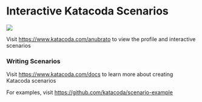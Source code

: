 # Interactive Katacoda Scenarios

[![](http://shields.katacoda.com/katacoda/anubrato/count.svg)](https://www.katacoda.com/anubrato "Get your profile on Katacoda.com")

Visit https://www.katacoda.com/anubrato to view the profile and interactive scenarios

### Writing Scenarios
Visit https://www.katacoda.com/docs to learn more about creating Katacoda scenarios

For examples, visit https://github.com/katacoda/scenario-example
